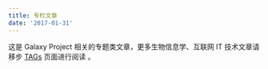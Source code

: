 ```yaml
---
title: 专栏文章
date: '2017-01-31'
---
```


这是 Galaxy Project 相关的专题类文章，更多生物信息学、互联网 IT 技术文章请移步 [TAGs](https://ivc.bioinit.com/tags/) 页面进行阅读 。
